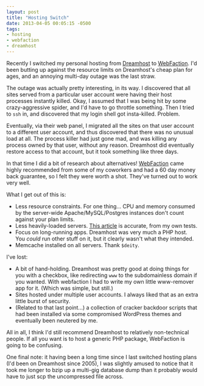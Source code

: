 ```yaml
---
layout: post
title: "Hosting Switch"
date: 2013-04-05 00:05:15 -0500
tags:
- hosting
- webfaction
- dreamhost
---
```

Recently I switched my personal hosting from [Dreamhost][dreamhost] to [WebFaction][webfaction]. I'd been butting up against the resource limits on Dreamhost's cheap plan for ages, and an annoying multi-day outage was the last straw.

The outage was actually pretty interesting, in its way. I discovered that all sites served from a particular user account were having their host processes instantly killed. Okay, I assumed that I was being hit by some crazy-aggressive spider, and I'd have to go throttle something. Then I tried to `ssh` in, and discovered that my login shell got insta-killed. Problem.

Eventually, via their web panel, I migrated all the sites on that user account to a different user account, and thus discovered that there was no unusual load at all. The process killer had just gone mad, and was killing any process owned by that user, without any reason. Dreamhost did eventually restore access to that account, but it took something like three days.

In that time I did a bit of research about alternatives! [WebFaction][webfaction] came highly recommended from some of my coworkers and had a 60 day money back guarantee, so I felt they were worth a shot. They've turned out to work very well.

What I get out of this is:

* Less resource constraints. For one thing... CPU and memory consumed by the server-wide Apache/MySQL/Postgres instances don't count against your plan limits.
* Less heavily-loaded servers. [This article](http://gustavonarea.net/blog/posts/server-load-dreamhost-vs-webfaction/ "Despite being five years old...") is accurate, from my own tests.
* Focus on long-running apps. Dreamhost was very much a PHP host. You _could_ run other stuff on it, but it clearly wasn't what they intended.
* Memcache installed on all servers. Thank `$deity`.

I've lost:

* A bit of hand-holding. Dreamhost was pretty good at doing things for you with a checkbox, like redirecting `www` to the subdomainless domain if you wanted. With webfaction I had to write my own little www-remover app for it. (Which was simple, but still.)
* Sites hosted under multiple user accounts. I always liked that as an extra little burst of security.
* (Related to that last point...) a collection of cracker backdoor scripts that had been installed via some compromised WordPress themes and eventually been neutered by me.

All in all, I think I'd still recommend Dreamhost to relatively non-technical people. If all you want is to host a generic PHP package, WebFaction is going to be confusing.

One final note: it having been a long time since I last switched hosting plans (I'd been on Dreamhost since 2005), I was slightly amused to notice that it took me longer to bzip up a multi-gig database dump than it probably would have to just scp the uncompressed file across.

[dreamhost]: http://dreamhost.com/
[webfaction]: http://www.webfaction.com?affiliate=kemayo "I get a referral bonus if you click this"